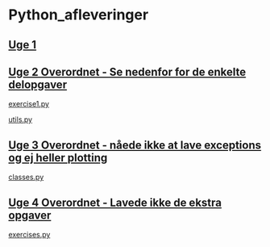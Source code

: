 # Python_afleveringer

## [Uge 1](https://github.com/Simonkruse2/Python_afleveringer/blob/master/Uge%201/aflevering%20uge%201.ipynb)

## [Uge 2 Overordnet - Se nedenfor for de enkelte delopgaver](https://github.com/Simonkruse2/Python_afleveringer/tree/master/Uge%202)
[exercise1.py](https://github.com/Simonkruse2/Python_afleveringer/blob/master/Uge%202/exercise1.py) 
      
[utils.py](https://github.com/Simonkruse2/Python_afleveringer/blob/master/Uge%202/utils.py)

## [Uge 3 Overordnet - nåede ikke at lave exceptions og ej heller plotting](https://github.com/Simonkruse2/Python_afleveringer/tree/master/Uge%203)

[classes.py](https://github.com/Simonkruse2/Python_afleveringer/tree/master/Uge%203/mypackage/classes)

## [Uge 4 Overordnet - Lavede ikke de ekstra opgaver](https://github.com/Simonkruse2/Python_afleveringer/tree/master/Uge%204)

[exercises.py](https://github.com/Simonkruse2/Python_afleveringer/blob/master/Uge%204/exercises.py)
